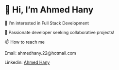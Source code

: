 
<h1>👋 Hi, I’m Ahmed Hany</h1>
<p>👀 I’m interested in Full Stack Development</p>
<p>🚀 Passionate developer seeking collaborative projects! </p>
<p>📫 How to reach me</p>
<p>Email: ahmedhany.22@hotmail.com</p>
<p>Linkedin: <a href="https://www.linkedin.com/in/ahmed-hany-a79740216/"> Ahmed Hany</a></p>
<!--
**Ahmedhany23/Ahmedhany23** is a ✨ _special_ ✨ repository because its `README.md` (this file) appears on your GitHub profile.

Here are some ideas to get you started:

- 🔭 I’m currently working on ...
- 🌱 I’m currently learning ...
- 👯 I’m looking to collaborate on ...
- 🤔 I’m looking for help with ...
- 💬 Ask me about ...
- 📫 How to reach me: ...
- 😄 Pronouns: ...
- ⚡ Fun fact: ...
-->
